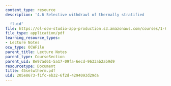 ```yaml
---
content_type: resource
description: '4.6 Selective withdrawl of thermally stratified

  fluid'
file: https://ol-ocw-studio-app-production.s3.amazonaws.com/courses/1-63-advanced-fluid-dynamics-of-the-environment-fall-2002/205e8673f1fceb326f2d4294093d29da_45selwtherm.pdf
file_type: application/pdf
learning_resource_types:
- Lecture Notes
ocw_type: OCWFile
parent_title: Lecture Notes
parent_type: CourseSection
parent_uid: 8e97ad61-5a17-09fa-6ecd-9633ab2ab9d9
resourcetype: Document
title: 45selwtherm.pdf
uid: 205e8673-f1fc-eb32-6f2d-4294093d29da
---
```

